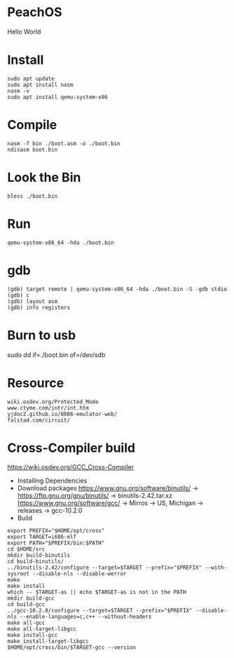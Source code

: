 # PeachOS
Hello World

# Install
```
sudo apt update
sudo apt install nasm
nasm -v
sudo apt install qemu-system-x86
```

# Compile
```
nasm -f bin ./boot.asm -o ./boot.bin
ndisasm boot.bin
```

# Look the Bin
```
bless ./boot.bin
```

# Run
```
qemu-system-x86_64 -hda ./boot.bin
```

# gdb
```
(gdb) target remote | qemu-system-x86_64 -hda ./boot.bin -S -gdb stdio
(gdb) c
(gdb) layout asm
(gdb) info registers
```

# Burn to usb
sudo dd if=./boot.bin of=/dev/sdb

# Resource
```
wiki.osdev.org/Protected_Mode
www.ctyme.com/intr/int.htm
yjdoc2.github.io/8086-emulator-web/
falstad.com/circuit/
```

# Cross-Compiler build
https://wiki.osdev.org/GCC_Cross-Compiler
*   Installing Dependencies
*   Download packages
https://www.gnu.org/software/binutils/ -> https://ftp.gnu.org/gnu/binutils/ -> binutils-2.42.tar.xz
https://www.gnu.org/software/gcc/ -> Mirros -> US, Michigan -> releases -> gcc-10.2.0
*   Build
```
export PREFIX="$HOME/opt/cross"
export TARGET=i686-elf
export PATH="$PREFIX/bin:$PATH"
cd $HOME/src
mkdir build-binutils
cd build-binutils/
../binutils-2.42/configure --target=$TARGET --prefix="$PREFIX" --with-sysroot --disable-nls --disable-werror
make
make install
which -- $TARGET-as || echo $TARGET-as is not in the PATH
mkdir build-gcc
cd build-gcc
../gcc-10.2.0/configure --target=$TARGET --prefix="$PREFIX" --disable-nls --enable-languages=c,c++ --without-headers
make all-gcc
make all-target-libgcc
make install-gcc
make install-target-libgcc
$HOME/opt/cross/bin/$TARGET-gcc --version
```